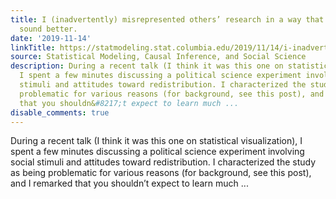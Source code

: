 ```yaml
---
title: I (inadvertently) misrepresented others’ research in a way that made my story
  sound better.
date: '2019-11-14'
linkTitle: https://statmodeling.stat.columbia.edu/2019/11/14/i-inadvertently-misrepresented-others-research-in-a-way-that-made-my-story-sound-better/
source: Statistical Modeling, Causal Inference, and Social Science
description: During a recent talk (I think it was this one on statistical visualization),
  I spent a few minutes discussing a political science experiment involving social
  stimuli and attitudes toward redistribution. I characterized the study as being
  problematic for various reasons (for background, see this post), and I remarked
  that you shouldn&#8217;t expect to learn much ...
disable_comments: true
---
```

During a recent talk (I think it was this one on statistical visualization), I spent a few minutes discussing a political science experiment involving social stimuli and attitudes toward redistribution. I characterized the study as being problematic for various reasons (for background, see this post), and I remarked that you shouldn&#8217;t expect to learn much ...